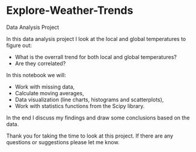 # Explore-Weather-Trends
Data Analysis Project

In this data analysis project I look at the local and global temperatures to figure out:
 - What is the overrall trend for both local and global temperatures?
 - Are they correlated?
 
In this notebook we will:
 - Work with missing data,
 - Calculate moving averages,
 - Data visualization (line charts, histograms and scatterplots),
 - Work with statistics functions from the Scipy library.

In the end I discuss my findings and draw some conclusions based on the data.

Thank you for taking the time to look at this project. If there are any questions or suggestions please let me know.
